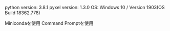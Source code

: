 python version: 3.8.1
pyxel version: 1.3.0
OS: Windows 10 / Version 1903(OS Build 18362.778)

Minicondaを使用
Command Promptを使用